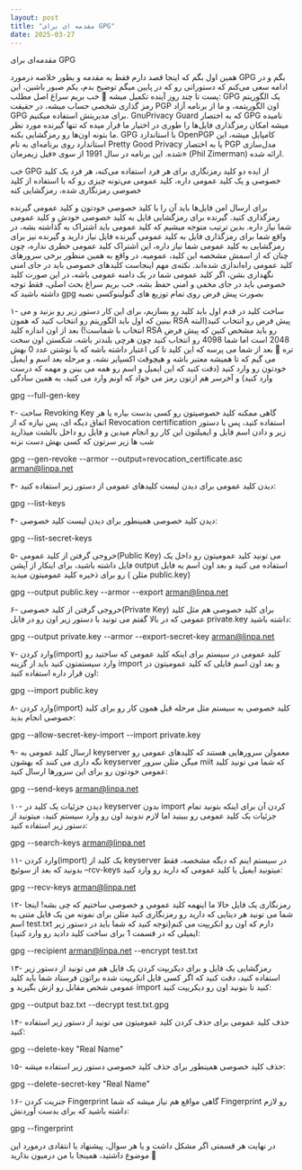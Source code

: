 ```yaml
---
layout: post
title: "مقدمه ای برای GPG"
date: 2025-03-27
---
```





مقدمه‌ای برای GPG


همین اول بگم که اینجا قصد دارم فقط یه مقدمه و بطور خلاصه درمورد GPG بگم و در ادامه سعی می‌‌کنم که دستوراتی رو که در پایین میگم توضیح بدم، یکم صبور باشین، این پست تا چند روز آینده تکمیل میشه 🙂 خب بریم سراغ اصل مطلب: GPG یک الگوریتم رمز گذاری شخصی حساب میشه، در حقیقت PGP اون الگوریتمه، و ما از برنامه آزاد GPG برای مدیریتش استفاده میکنیم. GnuPrivacy Guard که به اختصار GPG نامیده میشه امکان رمزگذاری فایل‌ها را طوری در اختیار ما قرار میده که تنها گیرنده مورد نظر ما بتونه اون‌ها رو رمزگشایی بکنه. GPG با استاندارد OpenPGP کامپایل میشه، این استاندارد روی برنامه‌ای به نام Pretty Good Privacy یا به اختصار PGP مدل‌سازی شده. این برنامه در سال 1991 از سوی «فیل زیمرمان» (Phil Zimerman) ارائه شده.

خب GPG از ایده دو کلید رمزنگاری برای هر فرد استفاده می‌کنه، هر فرد یک کلید خصوصی و یک کلید عمومی داره، کلید عمومی می‌تونه چیزی رو که با استفاده از کلید خصوصی رمزنگاری شده، رمزگشایی کنه

برای ارسال امن فایل‌ها باید آن را با کلید خصوصی خودتون و کلید عمومی گیرنده رمزگذاری کنید. گیرنده برای رمزگشایی فایل به کلید خصوصی خودش و کلید عمومی شما نیاز داره. بدین ترتیب متوجه میشیم که کلید عمومی باید اشتراک به گذاشته بشه، در واقع شما برای رمزگذاری فایل به کلید عمومی گیرنده فایل نیاز دارید و گیرنده نیز برای رمزگشایی به کلید عمومی شما نیاز داره، این اشتراک کلید عمومی خطری نداره، چون چنان که از اسمش مشخصه این کلید، عمومیه. در واقع به همین منظور برخی سرورهای کلید عمومی راه‌اندازی شده‌اند. نکته‌ی مهم اینجاست کلیدهای خصوصی باید در جای امنی نگهداری بشن، اگر کلید عمومی شما در یک دامنه عمومی باشه، در این صورت کلید خصوصی باید در جای مخفی و امنی حفظ بشه، خب بریم سراغ بحث اصلی، فقط توجه داشته باشید که gpg بصورت پیش فرض روی تمام توزیع های گنولینوکسی نصبه



۱- ساخت کلید
در قدم اول باید کلید رو بسازیم، برای این کار دستور زیر رو بزنید و می بینین که اول باید الگوریتم رو انتخاب کنید که همون RSA پیش فرض رو انتخاب کنید(البته انتخاب با شماست!) بعد از اون اندازه کلید RSA رو باید مشخص کنین که پیش فرض 2048 است اما شما 4098 رو انتخاب کنید چون هرچی بلندتر باشه، شکستن اون سخت تره 🙂 بعد از شما می پرسه که این کلید تا کی اعتبار داشته باشه که با نوشتن عدد 0 بهش می گیم که تا همیشه معتبر باشه و هیچوقت اکسپایر نشه، و مرحله بعد اسم و ایمیل خودتون رو وارد کنید (دقت کنید که این ایمیل و اسم رو همه می بینن و مهمه که درست وارد کنید) و آخرسر هم ازتون رمز می خواد که اونم وارد می کنید، به همین سادگی

gpg --full-gen-key


۲- ساخت Revoking Key
گاهی ممکنه کلید خصوصیتون رو کسی بدست بیاره یا هر اتفاق دیگه ای، پس نیازه که از Revocation certification استفاده کنید، پس با دستور زیر و دادن اسم فایل و ایمیلتون این کار رو انجام میدین و فایل رو داخل بالشت میذارید شب ها زیر سرتون که کسی بهش دست نزنه

gpg --gen-revoke --armor --output=revocation_certificate.asc arman@linpa.net


۳- دیدن کلید عمومی
برای دیدن لیست کلیدهای عمومی از دستور زیر استفاده کنید:

gpg --list-keys


۴- دیدن کلید خصوصی
همینطور برای دیدن لیست کلید خصوصی:

gpg --list-secret-keys


۵- خروجی گرفتن از کلید عمومی(Public Key)
می تونید کلید عمومیتون رو داخل یک فایل داشته باشید، برای اینکار از آپشن output استفاده می کنید و بعد اون اسم یه فایل رو برای ذخیره کلید عمومیتون میدید ( مثلن public.key)

gpg --output public.key --armor --export arman@linpa.net


۶- خروجی گرفتن از کلید خصوصی(Private Key)
برای کلید خصوصی هم مثل کلید عمومی که در بالا گفتم می تونید با دستور زیر اون رو در فایل private.key داشته باشید:

gpg --output private.key --armor --export-secret-key arman@linpa.net


۷- وارد کردن(import) کلید عمومی در سیستم
برای اینکه کلید عمومی که ساختید رو وارد سیستمتون کنید باید از گزینه import و بعد اون اسم فایلی که کلید عمومیتون در اون قرار داره استفاده کنید:

gpg --import public.key


۸- وارد کردن(import) کلید خصوصی به سیستم
مثل مرحله قبل همون کار رو برای کلید خصوصی انجام بدید:

gpg --allow-secret-key-import --import private.key


۹- ارسال کلید عمومی به keyserver
معمولن سرورهایی هستند که کلیدهای عمومی رو نگه داری می کنند که بهشون keyserver میگن مثلن سرور miit که شما می تونید کلید عمومی خودتون رو برای این سرورها ارسال کنید:

gpg --send-keys arman@linpa.net


۱۰- دیدن جزئیات یک کلید در keyserver بدون import کردن آن
برای اینکه بتونید تمام جزئیات یک کلید عمومی رو ببینید اما لازم ندونید اون رو وارد سیستم کنید، میتونید از دستور زیر استفاده کنید:

gpg --search-keys arman@linpa.net


۱۱- وارد کردن(import) یک کلید از keyserver در سیستم
اینم که دیگه مشخصه، فقط بدونید که بعد از سوئیچ –rcv-keys میتونید ایمیل یا کلید عمومی که دارید رو وارد کنید:

gpg --recv-keys arman@linpa.net


۱۲- رمزنگاری یک فایل
حالا ما اینهمه کلید عمومی و خصوصی ساختیم که چی بشه! اینجا شما می تونید هر دیتایی که دارید رو رمزنگاری کنید مثلن برای نمونه من یک فایل متنی به اسم test.txt دارم که اون رو انکریپت می کنم(توجه کنید که شما باید در دستور زیر ایمیلی که در قسمت 1 برای ساخت کلید دادید رو وارد کنید):

gpg --recipient arman@linpa.net --encrypt test.txt


۱۳- رمزگشایی یک فایل
و برای دیکریپت کردن یک فایل هم می تونید از دستور زیر استفاده کنید، دقت کنید که اگر کسی فایل انکریپت شده براتون فرستاد شما باید کلید عمومی شخص مقابل رو ازش بگیرید و import کنید تا بتونید اون رو دیکریپت کنید:

gpg --output baz.txt --decrypt test.txt.gpg


۱۴- حذف کلید عمومی
برای حذف کردن کلید عمومیتون می تونید از دستور زیر استفاده کنید:

gpg --delete-key "Real Name"


۱۵- حذف کلید خصوصی
همینطور برای حذف کلید خصوصی دستور زیر استفاده میشه:

gpg --delete-secret-key "Real Name"


۱۶- جنریت کردن Fingerprint
گاهی مواقع هم نیاز میشه که شما Fingerprint رو لازم داشته باشید که برای بدست آوردنش:

gpg --fingerprint

در نهایت هر قسمتی اگر مشکل داشت و یا هر سوال، پیشنهاد یا انتقادی درمورد این موضوع داشتید، همینجا با من درمیون بذارید 🙂
